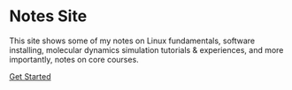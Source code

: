 # Notes Site

This site shows some of my notes on Linux fundamentals, software installing, molecular dynamics simulation tutorials \& experiences, and more importantly, notes on core courses.

[Get Started](README.md)


<!-- 背景图片 -->
<!-- ![](_media/virus.jpg) -->